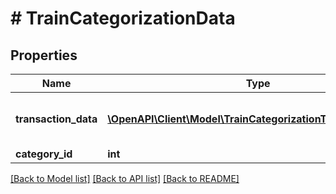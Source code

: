 # # TrainCategorizationData

## Properties

Name | Type | Description | Notes
------------ | ------------- | ------------- | -------------
**transaction_data** | [**\OpenAPI\Client\Model\TrainCategorizationTransactionData[]**](TrainCategorizationTransactionData.md) | Set of transaction data (at most 100 transactions at once)&lt;br/&gt; &lt;strong&gt;Type:&lt;/strong&gt; TrainCategorizationTransactionData |
**category_id** | **int** | Category identifier |

[[Back to Model list]](../../README.md#models) [[Back to API list]](../../README.md#endpoints) [[Back to README]](../../README.md)
